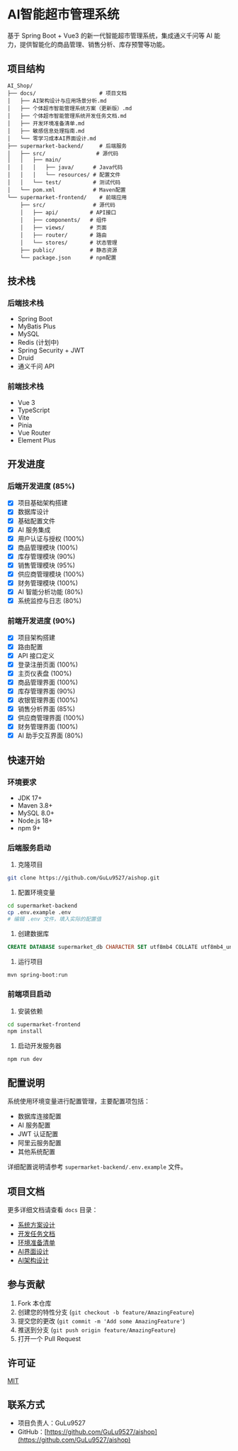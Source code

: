 # AI智能超市管理系统

基于 Spring Boot + Vue3 的新一代智能超市管理系统，集成通义千问等 AI 能力，提供智能化的商品管理、销售分析、库存预警等功能。

## 项目结构

```text
AI_Shop/
├── docs/                    # 项目文档
│   ├── AI架构设计与应用场景分析.md
│   ├── 个体超市智能管理系统方案（更新版）.md
│   ├── 个体超市智能管理系统开发任务文档.md
│   ├── 开发环境准备清单.md
│   ├── 敏感信息处理指南.md
│   └── 零学习成本AI界面设计.md
├── supermarket-backend/     # 后端服务
│   ├── src/                # 源代码
│   │   ├── main/
│   │   │   ├── java/      # Java代码
│   │   │   └── resources/ # 配置文件
│   │   └── test/          # 测试代码
│   └── pom.xml            # Maven配置
└── supermarket-frontend/    # 前端应用
    ├── src/               # 源代码
    │   ├── api/          # API接口
    │   ├── components/   # 组件
    │   ├── views/        # 页面
    │   ├── router/       # 路由
    │   └── stores/       # 状态管理
    ├── public/           # 静态资源
    └── package.json      # npm配置
```

## 技术栈

### 后端技术栈

- Spring Boot
- MyBatis Plus
- MySQL
- Redis (计划中)
- Spring Security + JWT
- Druid
- 通义千问 API

### 前端技术栈

- Vue 3
- TypeScript
- Vite
- Pinia
- Vue Router
- Element Plus

## 开发进度

### 后端开发进度 (85%)

- [x] 项目基础架构搭建
- [x] 数据库设计
- [x] 基础配置文件
- [x] AI 服务集成
- [x] 用户认证与授权 (100%)
- [x] 商品管理模块 (100%)
- [x] 库存管理模块 (90%)
- [x] 销售管理模块 (95%)
- [x] 供应商管理模块 (100%)
- [x] 财务管理模块 (100%)
- [x] AI 智能分析功能 (80%)
- [x] 系统监控与日志 (80%)

### 前端开发进度 (90%)

- [x] 项目架构搭建
- [x] 路由配置
- [x] API 接口定义
- [x] 登录注册页面 (100%)
- [x] 主页仪表盘 (100%)
- [x] 商品管理界面 (100%)
- [x] 库存管理界面 (90%)
- [x] 收银管理界面 (100%)
- [x] 销售分析界面 (85%)
- [x] 供应商管理界面 (100%)
- [x] 财务管理界面 (100%)
- [x] AI 助手交互界面 (80%)

## 快速开始

### 环境要求

- JDK 17+
- Maven 3.8+
- MySQL 8.0+
- Node.js 18+
- npm 9+

### 后端服务启动

1. 克隆项目

```bash
git clone https://github.com/GuLu9527/aishop.git
```

1. 配置环境变量

```bash
cd supermarket-backend
cp .env.example .env
# 编辑 .env 文件，填入实际的配置值
```

1. 创建数据库

```sql
CREATE DATABASE supermarket_db CHARACTER SET utf8mb4 COLLATE utf8mb4_unicode_ci;
```

1. 运行项目

```bash
mvn spring-boot:run
```

### 前端项目启动

1. 安装依赖

```bash
cd supermarket-frontend
npm install
```

1. 启动开发服务器

```bash
npm run dev
```

## 配置说明

系统使用环境变量进行配置管理，主要配置项包括：

- 数据库连接配置
- AI 服务配置
- JWT 认证配置
- 阿里云服务配置
- 其他系统配置

详细配置说明请参考 `supermarket-backend/.env.example` 文件。

## 项目文档

更多详细文档请查看 `docs` 目录：

- [系统方案设计](docs/个体超市智能管理系统方案（更新版）.md)
- [开发任务文档](docs/个体超市智能管理系统开发任务文档.md)
- [环境准备清单](docs/开发环境准备清单.md)
- [AI界面设计](docs/零学习成本AI界面设计.md)
- [AI架构设计](docs/AI架构设计与应用场景分析.md)

## 参与贡献

1. Fork 本仓库
2. 创建您的特性分支 (`git checkout -b feature/AmazingFeature`)
3. 提交您的更改 (`git commit -m 'Add some AmazingFeature'`)
4. 推送到分支 (`git push origin feature/AmazingFeature`)
5. 打开一个 Pull Request

## 许可证

[MIT](LICENSE)

## 联系方式

- 项目负责人：GuLu9527
- GitHub：[https://github.com/GuLu9527/aishop](https://github.com/GuLu9527/aishop)
